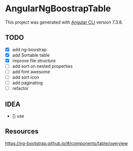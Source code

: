 # AngularNgBoostrapTable

This project was generated with [Angular CLI](https://github.com/angular/angular-cli) version 7.3.8.

## TODO

- [x] add ng-boostrap
- [x] add Sortable table
- [x] improve file structure
- [ ] add sort on nested properties
- [ ] add font awesome
- [ ] add sort icon
- [ ] add paginating
- [ ] refactor

## IDEA

- [] use 

## Resources

https://ng-bootstrap.github.io/#/components/table/overview
